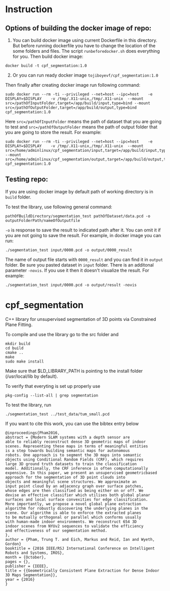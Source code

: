 # Instruction
## Options of building the docker image of repo:

1) You can build docker image using current Dockerfile in this directory. But before running dockerfile you have to change the location of the some folders and files. The script `runbeforedocker.sh` does everything for you. Then build docker image:
```
docker build -t cpf_segmentation:1.0
```

2) Or you can run ready docker image `tojiboyevf/cpf_segmentation:1.0`

Then finally after creating docker image run following command:

```sudo docker run --rm -ti --privileged --net=host --ipc=host    -e DISPLAY=$DISPLAY    -v /tmp/.X11-unix,/tmp/.X11-unix  --mount src=/pathOfInputFolder,target=/app/build/input,type=bind --mount src=/pathOfOutputFolder,target=/app/build/output,type=bind cpf_segmentation:1.0```

Here `src=/pathOfInputFolder` means the path of dataset that you are going to test and `src=/pathOfOutputFolder` means the path of output folder that you are going to store the result. For example:
```
sudo docker run --rm -ti --privileged --net=host --ipc=host    -e DISPLAY=$DISPLAY    -v /tmp/.X11-unix,/tmp/.X11-unix  --mount src=/home/adminlinux/cpf_segmentation/input,target=/app/build/input,type=bind --mount src=/home/adminlinux/cpf_segmentation/output,target=/app/build/output,type=bind cpf_segmentation:1.0
```


## Testing repo:

If you are using docker image by default path of working directory is in `build` folder.

To test the library, use following general command:

```
pathOfBuildDirectory/segmentation_test pathOfDataset/data.pcd -o outputFolderPath/nameOfOutputfile
```
`-o` is response to save the result to indicated path after it. You can omit it if you are not going to save the result.  For example, in docker image you can run:
```
./segmentation_test input/0000.pcd -o output/0000_result
```
The name of output file starts with `0000_result` and you can find it in `output` folder. Be sure you pasted dataset in `input` folder.
There is an additonal parameter `-novis`. If you use it then it doesn't visualize the result. For example:
```
./segmentation_test input/0000.pcd -o output/result -novis
```



# cpf_segmentation
C++ library for unsupervised segmentation of 3D points via Constrained Plane Fitting.

To compile and use the library go to the src folder and

```
mkdir build
cd build
cmake ..
make
sudo make install
```

Make sure that $LD_LIBRARY_PATH is pointing to the install folder (/usr/local/lib by default).

To verify that everyting is set up properly use

```
pkg-config --list-all | grep segmentation
```

To test the library, run

```
./segmentation_test ../test_data/tum_small.pcd
```

If you want to cite this work, you can use the bibtex entry below

```
@inproceedings{Pham2016,
abstract = {Modern SLAM systems with a depth sensor are
able to reliably reconstruct dense 3D geometric maps of indoor
scenes. Representing these maps in terms of meaningful entities
is a step towards building semantic maps for autonomous
robots. One approach is to segment the 3D maps into semantic
objects using Conditional Random Fields (CRF), which requires
large 3D ground truth datasets to train the classification
model. Additionally, the CRF inference is often computationally
expensive. In this paper, we present an unsupervised geometricbased
approach for the segmentation of 3D point clouds into
objects and meaningful scene structures. We approximate an
input point cloud by an adjacency graph over surface patches,
whose edges are then classified as being either on or off. We
devise an effective classifier which utilises both global planar
surfaces and local surface convexities for edge classification.
More importantly, we propose a novel global plane extraction
algorithm for robustly discovering the underlying planes in the
scene. Our algorithm is able to enforce the extracted planes
to be mutually orthogonal or parallel which conforms usually
with human-made indoor environments. We reconstruct 654 3D
indoor scenes from NYUv2 sequences to validate the efficiency
and effectiveness of our segmentation method.
},
author = {Pham, Trung T. and Eich, Markus and Reid, Ian and Wyeth, Gordon}
booktitle = {2016 IEEE/RSJ International Conference on Intelligent Robots and Systems, IROS},
month = {October},
pages = {},
publisher = {IEEE},
title = {{Geometrically Consistent Plane Extraction for Dense Indoor 3D Maps Segmentation}},
year = {2016}
}
```
